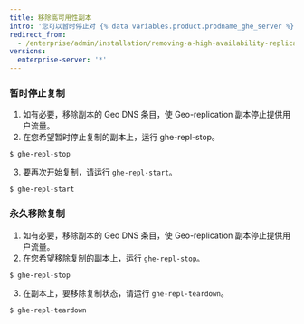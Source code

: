 ```yaml
---
title: 移除高可用性副本
intro: '您可以暂时停止对 {% data variables.product.prodname_ghe_server %} 副本的复制，也可以永久地移除复制。'
redirect_from:
  - /enterprise/admin/installation/removing-a-high-availability-replica
versions:
  enterprise-server: '*'
---
```


### 暂时停止复制

1. 如有必要，移除副本的 Geo DNS 条目，使 Geo-replication 副本停止提供用户流量。
2. 在您希望暂时停止复制的副本上，运行 ghe-repl-stop。
  ```shell
  $ ghe-repl-stop
  ```
3. 要再次开始复制，请运行 `ghe-repl-start`。
  ```shell
  $ ghe-repl-start
  ```

### 永久移除复制

1. 如有必要，移除副本的 Geo DNS 条目，使 Geo-replication 副本停止提供用户流量。
2. 在您希望移除复制的副本上，运行 `ghe-repl-stop`。
  ```shell
  $ ghe-repl-stop
  ```
3. 在副本上，要移除复制状态，请运行 `ghe-repl-teardown`。
  ```shell
  $ ghe-repl-teardown
  ```
